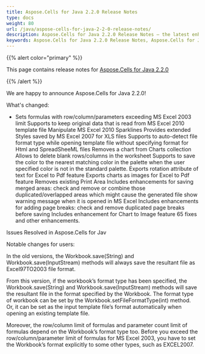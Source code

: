```yaml
---
title: Aspose.Cells for Java 2.2.0 Release Notes
type: docs
weight: 80
url: /java/aspose-cells-for-java-2-2-0-release-notes/
description: Aspose.Cells for Java 2.2.0 Release Notes – the latest enhancements, new features, and fixes.
keywords: Aspose.Cells for Java 2.2.0 Release Notes, Aspose.Cells for Java 2.2.0 updates and fixes
---
```


{{% alert color="primary" %}} 

This page contains release notes for [Aspose.Cells for Java 2.2.0](https://downloads.aspose.com/cells/java/new-releases/aspose.cells-for-java-2.2.0/)

{{% /alert %}} 

We are happy to announce Aspose.Cells for Java 2.2.0! 

What's changed: 

- Sets formulas with row/column/parameters exceeding MS Excel 2003 limit
  Supports to keep original data that is read from MS Excel 2010 template file
  Manipulate MS Excel 2010 Sparklines
  Provides extended Styles saved by MS Excel 2007 for XLS files
  Supports to auto-detect file format type while opening template file without specifying format for Html and SpreadSheeML files
  Removes a chart from Charts collection
  Allows to delete blank rows/columns in the worksheet
  Supports to save the color to the nearest matching color in the palette when the user specified color is not in the standard palette.
  Exports rotation attribute of text for Excel to Pdf feature
  Exports charts as images for Excel to Pdf feature
  Removes existing Print Area
  Includes enhancements for saving merged areas: check and remove or combine those duplicated/overlapped areas which might cause the generated file show warning message when it is opened in MS Excel
  Includes enhancements for adding page breaks: check and remove duplicated page breaks before saving
  Includes enhancement for Chart to Image feature
  65 fixes and other enhancements. 

Issues Resolved in Aspose.Cells for Jav 

Notable changes for users: 



In the old versions, the Workbook.save(String) and Workbook.save(InputStream) methods will always save the resultant file as Excel97TO2003 file format. 

From this version, if the workbook’s format type has been specified, the Workbook.save(String) and Workbook.save(InputStream) methods will save the resultant file in the format specified by the Workbook. The format type of workbook can be set by the Workbook.setFileFormatType(int) method. Or, it can be set as the input template file’s format automatically when opening an existing template file. 

Moreover, the row/column limit of formulas and parameter count limit of formulas depend on the Workbook’s format type too. Before you exceed the row/column/parameter limit of formulas for MS Excel 2003, you have to set the Workbook’s format explicitly to some other types, such as EXCEL2007. 

